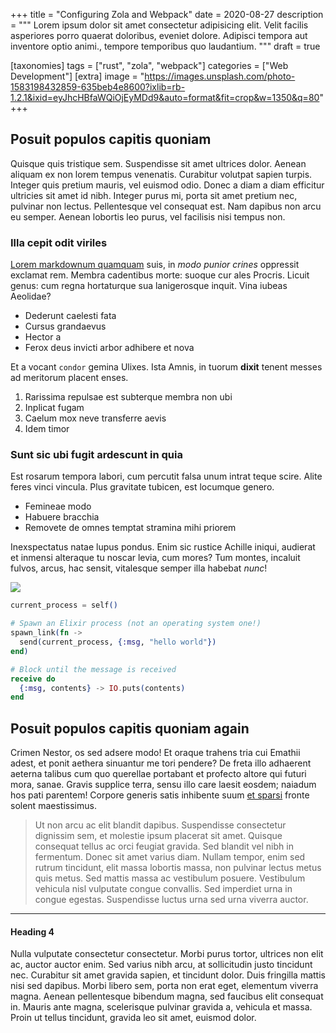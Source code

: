 +++
title = "Configuring Zola and Webpack"
date = 2020-08-27
description = """
Lorem ipsum dolor sit amet consectetur adipisicing elit. Velit facilis
asperiores porro quaerat doloribus, eveniet dolore.  Adipisci tempora aut
inventore optio animi., tempore temporibus quo laudantium.
"""
draft = true

[taxonomies]
tags = ["rust", "zola", "webpack"]
categories = ["Web Development"]
[extra]
image = "https://images.unsplash.com/photo-1583198432859-635beb4e8600?ixlib=rb-1.2.1&ixid=eyJhcHBfaWQiOjEyMDd9&auto=format&fit=crop&w=1350&q=80"
+++

## Posuit populos capitis quoniam

Quisque quis tristique sem. Suspendisse sit amet ultrices dolor. Aenean aliquam
ex non lorem tempus venenatis. Curabitur volutpat sapien turpis. Integer quis
pretium mauris, vel euismod odio. Donec a diam a diam efficitur ultricies sit
amet id nibh. Integer purus mi, porta sit amet pretium nec, pulvinar non lectus.
Pellentesque vel consequat est. Nam dapibus non arcu eu semper. Aenean lobortis
leo purus, vel facilisis nisi tempus non.

### Illa cepit odit viriles

[Lorem markdownum quamquam](http://profusoopera.io/) suis, in *modo punior
crines* oppressit exclamat rem. Membra cadentibus morte: suoque cur ales
Procris. Licuit genus: cum regna hortaturque sua lanigerosque inquit. Vina
iubeas Aeolidae?

- Dederunt caelesti fata
- Cursus grandaevus
- Hector a
- Ferox deus invicti arbor adhibere et nova

Et a vocant `condor` gemina Ulixes. Ista Amnis, in tuorum **dixit** tenent messes
ad meritorum placent enses.

1. Rarissima repulsae est subterque membra non ubi
2. Inplicat fugam
3. Caelum mox neve transferre aevis
4. Idem timor

### Sunt sic ubi fugit ardescunt in quia

Est rosarum tempora labori, cum percutit falsa unum intrat teque scire. Alite
feres vinci vincula. Plus gravitate tubicen, est locumque genero.

- Femineae modo
- Habuere bracchia
- Removete de omnes temptat stramina mihi priorem

Inexspectatus natae lupus pondus. Enim sic rustice Achille iniqui, audierat et
inmensi alteraque tu noscar levia, cum mores? Tum montes, incaluit fulvos,
arcus, hac sensit, vitalesque semper illa habebat *nunc*!

![](https://images.unsplash.com/photo-1547815749-838c83787de2?ixlib=rb-1.2.1&ixid=eyJhcHBfaWQiOjEyMDd9&auto=format&fit=crop&w=1050&q=80)

```elixir
current_process = self()

# Spawn an Elixir process (not an operating system one!)
spawn_link(fn ->
  send(current_process, {:msg, "hello world"})
end)

# Block until the message is received
receive do
  {:msg, contents} -> IO.puts(contents)
end
```

## Posuit populos capitis quoniam again

Crimen Nestor, os sed adsere modo! Et oraque trahens tria cui Emathii adest, et
ponit aethera sinuantur me tori pendere? De freta illo adhaerent aeterna talibus
cum quo querellae portabant et profecto altore qui futuri mora, sanae. Gravis
supplice terra, sensu illo care laesit eosdem; naiadum hos pati parentem!
Corpore generis satis inhibente suum [et sparsi](http://multa.net/horror.aspx)
fronte solent maestissimus.

> Ut non arcu ac elit blandit dapibus. Suspendisse consectetur dignissim sem, et
> molestie ipsum placerat sit amet. Quisque consequat tellus ac orci feugiat
> gravida. Sed blandit vel nibh in fermentum. Donec sit amet varius diam. Nullam
> tempor, enim sed rutrum tincidunt, elit massa lobortis massa, non pulvinar
> lectus metus quis metus. Sed mattis massa ac vestibulum posuere. Vestibulum
> vehicula nisl vulputate congue convallis. Sed imperdiet urna in congue
> egestas. Suspendisse luctus urna sed urna viverra auctor. 

---

#### Heading 4

Nulla vulputate consectetur consectetur. Morbi purus tortor, ultrices non elit
ac, auctor auctor enim. Sed varius nibh arcu, at sollicitudin justo tincidunt
nec. Curabitur sit amet gravida sapien, et tincidunt dolor. Duis fringilla
mattis nisi sed dapibus. Morbi libero sem, porta non erat eget, elementum
viverra magna. Aenean pellentesque bibendum magna, sed faucibus elit consequat
in. Mauris ante magna, scelerisque pulvinar gravida a, vehicula et massa. Proin
ut tellus tincidunt, gravida leo sit amet, euismod dolor.
